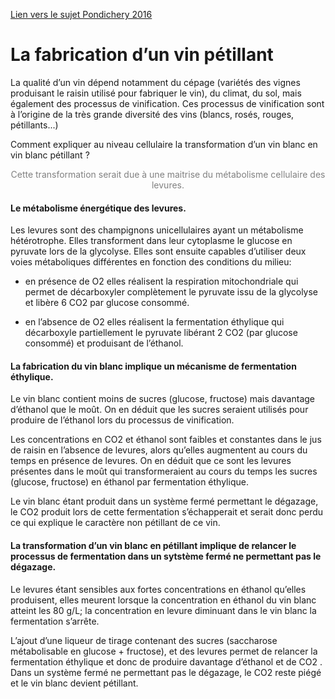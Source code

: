[Lien vers le sujet Pondichery 2016](http://svt.ac-besancon.fr/bac-s-2016-pondichery/)

# La fabrication d’un vin pétillant

La qualité d’un vin dépend notamment du cépage (variétés des vignes produisant le raisin utilisé pour fabriquer le vin), du climat, du sol, mais également des processus de vinification. Ces processus de vinification sont à l’origine de la très grande diversité des vins (blancs, rosés, rouges, pétillants...) 

<p text-align:center>Comment expliquer au niveau cellulaire la transformation d’un vin blanc en vin blanc pétillant ? </p>

<p style="color:grey;text-align:center;">Cette transformation serait due à une maitrise du métabolisme cellulaire des levures.</p>


#### Le métabolisme énergétique des levures.

Les levures sont des champignons unicellulaires ayant un métabolisme hétérotrophe. Elles transforment dans leur cytoplasme le glucose en pyruvate lors de la glycolyse. Elles sont ensuite capables d’utiliser deux voies métaboliques différentes en fonction des conditions du milieu:

- en présence de O2 elles réalisent la respiration mitochondriale qui permet de décarboxyler complètement le pyruvate issu de la glycolyse et libère 6 CO2 par glucose consommé.

- en l’absence de O2 elles réalisent la fermentation éthylique qui décarboxyle partiellement le pyruvate libérant 2 CO2 (par glucose consommé) et produisant de l’éthanol.


#### La fabrication du vin blanc implique un mécanisme de fermentation éthylique.

Le vin blanc contient moins de sucres (glucose, fructose) mais davantage d’éthanol que le moût. On en déduit que les sucres seraient utilisés pour produire de l’éthanol lors du processus de vinification. 

Les concentrations en CO2 et éthanol sont faibles et constantes dans le jus de raisin en l’absence de levures, alors qu’elles augmentent au cours du temps en présence de levures. On en déduit que ce sont les levures présentes dans le moût qui transformeraient au cours du temps les sucres (glucose, fructose) en éthanol par fermentation éthylique. 

Le vin blanc étant produit dans un système fermé permettant le dégazage, le CO2 produit lors de cette fermentation s’échapperait et serait donc perdu ce qui explique le caractère non pétillant de ce vin.

#### La transformation d’un vin blanc en pétillant implique de relancer le processus de fermentation dans un sytstème fermé ne permettant pas le dégazage.

Le levures étant sensibles aux fortes concentrations en éthanol qu’elles produisent, elles meurent lorsque la concentration en éthanol du vin blanc atteint les 80 g/L; la concentration en levure diminuant dans le vin blanc la fermentation s’arrête.

L’ajout d’une liqueur de tirage contenant des sucres (saccharose métabolisable en glucose + fructose), et des levures permet de relancer la fermentation éthylique et donc de produire davantage d’éthanol et de CO2 . Dans un système fermé ne permettant pas le dégazage, le CO2 reste piégé et le vin blanc devient pétillant.
